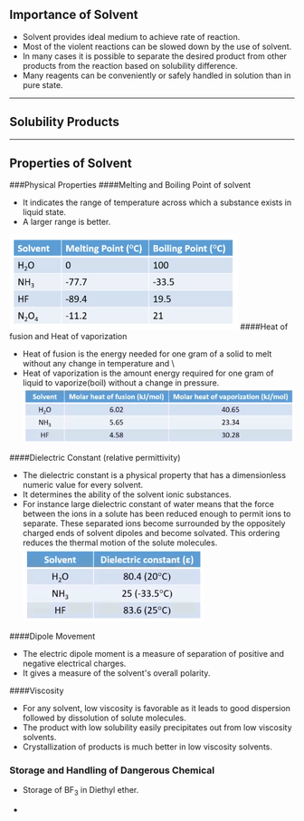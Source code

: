 ## Importance of Solvent
* Solvent provides ideal medium to achieve rate of reaction.
* Most of the violent reactions can be slowed down  by the use of solvent.
* In many cases it is possible to separate the desired product from other products from the reaction based on solubility difference.
* Many reagents can be conveniently or safely handled in solution than in pure state.
___
## Solubility Products
___
## Properties of Solvent
###Physical Properties
####Melting and Boiling Point of solvent
  * It indicates the range of temperature across which a substance exists in liquid state.
  * A larger range is better.
    
![img_1.png](img_1.png)
####Heat of fusion and Heat of vaporization
  * Heat of fusion is the energy needed for one gram  of a solid to melt without any change in temperature and \
  * Heat of vaporization is the amount energy required for one gram of liquid to vaporize(boil) without a change in pressure.
  ![img_3.png](img_3.png)
  

####Dielectric Constant (relative permittivity)
  * The dielectric constant is a physical property that has a dimensionless numeric value for every solvent.
  * It determines the ability of the solvent ionic substances.
  * For instance large dielectric constant of water means that the force between the ions in a solute has been reduced enough to permit ions to separate. These separated ions become surrounded by the oppositely charged ends of solvent dipoles and become solvated. This ordering reduces the thermal motion of the solute molecules.
![img_5.png](img_5.png)
      
####Dipole Movement
* The electric dipole moment is a measure of separation of positive and negative electrical charges.
* It gives a measure of the solvent's overall polarity.
    
####Viscosity
* For any solvent, low viscosity is favorable as it leads to good dispersion followed by dissolution of solute molecules.
* The product with low solubility easily precipitates out from low viscosity solvents.
* Crystallization of products is much better in low viscosity solvents.
### Storage and Handling of Dangerous Chemical
* Storage of BF<sub>3</sub> in Diethyl ether.

* 
